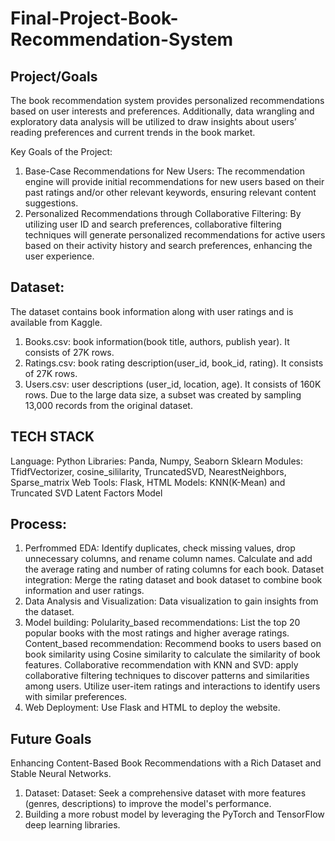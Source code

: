 # Final-Project-Book-Recommendation-System

## Project/Goals
The book recommendation system provides personalized recommendations based on user interests and preferences. Additionally, data wrangling and exploratory data analysis will be utilized to draw insights about users’ reading preferences and current trends in the book market.

Key Goals of the Project:
1. Base-Case Recommendations for New Users: The recommendation engine will provide initial recommendations for new users based on their past ratings and/or other relevant keywords, ensuring relevant content suggestions.
2. Personalized Recommendations through Collaborative Filtering: By utilizing user ID and search preferences, collaborative filtering techniques will generate personalized recommendations for active users based on their activity history and search preferences, enhancing the user experience.
## Dataset:
The dataset contains book information along with user ratings and is available from Kaggle.
1. Books.csv: book information(book title, authors, publish year). It consists of 27K rows.
2. Ratings.csv: book rating description(user_id, book_id, rating). It consists of 27K rows.
3. Users.csv: user descriptions (user_id, location, age). It consists of 160K rows.
Due to the large data size, a subset was created by sampling 13,000 records from the original dataset.
## TECH STACK
Language: Python
Libraries: Panda, Numpy, Seaborn
Sklearn Modules: TfidfVectorizer, cosine_sililarity, TruncatedSVD, NearestNeighbors, Sparse_matrix
Web Tools: Flask, HTML
Models: KNN(K-Mean) and Truncated SVD Latent Factors Model
   
## Process:
1. Perfrommed EDA:
   Identify duplicates, check missing values, drop unnecessary columns, and rename column names.
   Calculate and add the average rating and number of rating columns for each book.
   Dataset integration: Merge the rating dataset and book dataset to combine book information and user ratings.
2. Data Analysis and Visualization: Data visualization to gain insights from the dataset.
3. Model building:
   Polularity_based recommendations: List the top 20 popular books with the most ratings and higher average ratings.
   Content_based recommendation: Recommend books to users based on book similarity using Cosine similarity to calculate the similarity of book features.
   Collaborative recommendation with KNN and SVD: apply collaborative filtering techniques to discover patterns and similarities among users. Utilize user-item ratings and interactions to identify users with similar preferences.
4. Web Deployment: Use Flask and HTML to deploy the website.
## Future Goals
Enhancing Content-Based Book Recommendations with a Rich Dataset and Stable Neural Networks.
1. Dataset: Dataset: Seek a comprehensive dataset with more features (genres, descriptions) to improve the model's performance.
2. Building a more robust model by leveraging the PyTorch and TensorFlow deep learning libraries.

